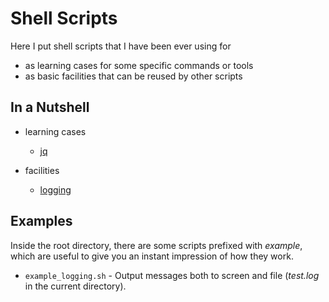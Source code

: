 # Shell Scripts

Here I put shell scripts that I have been ever using for

- as learning cases for some specific commands or tools
- as basic facilities that can be reused by other scripts

## In a Nutshell

- learning cases
  - [jq](./learning/example_jq.sh)

- facilities
  - [logging](./logging)

## Examples

Inside the root directory, there are some scripts prefixed with *example*, which are useful to give you an instant impression of how they work.

- `example_logging.sh` - Output messages both to screen and file (*test.log* in the current directory).
